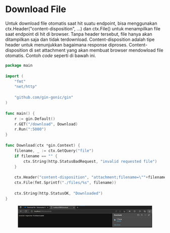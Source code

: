 # Download File

Untuk download file otomatis saat hit suatu endpoint, bisa menggunakan ctx.Header("content-disposition", ...) dan ctx.File() untuk menampilkan file saat endpoint di hit di browser. Tanpa header tersebut, file hanya akan ditampilkan saja dan tidak terdownload. Content-disposition adalah tipe header untuk menunjukkan bagaimana response diproses. Content-disposition di set attachment yang akan membuat browser mendowload file otomatis. Contoh _code_ seperti di bawah ini.

```go
package main

import (
	"fmt"
	"net/http"

	"github.com/gin-gonic/gin"
)

func main() {
	r := gin.Default()
	r.GET("/download", Download)
	r.Run(":5000")
}

func Download(ctx *gin.Context) {
	filename, _ := ctx.GetQuery("file")
	if filename == "" {
		ctx.String(http.StatusBadRequest, "invalid requested file")
	}

	ctx.Header("content-disposition", "attachment;filename=\""+filename+"\"")
	ctx.File(fmt.Sprintf("./files/%s", filename))

	ctx.String(http.StatusOK, "Downloaded")
}
```

<figure><img src="../.gitbook/assets/download (1).png" alt=""><figcaption></figcaption></figure>

